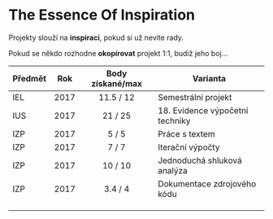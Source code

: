 # The Essence Of Inspiration

Projekty slouží na **inspiraci**, pokud si už nevíte rady.

Pokud se někdo rozhodne **okopírovat** projekt 1:1, budiž jeho boj...

|Předmět|Rok |Body získané/max|Varianta|
|--    |:--: |:--:             |--     |
|IEL    |2017|11.5 / 12       |Semestrální projekt|
|IUS    |2017|21 / 25         |18. Evidence výpočetní techniky|
|IZP    |2017|5 / 5|Práce s textem|
|IZP    |2017|7 / 7|Iterační výpočty|
|IZP    |2017|10 / 10|Jednoduchá shluková analýza|
|IZP    |2017|3.4 / 4|  Dokumentace zdrojového kódu|
||||
||||
||||
